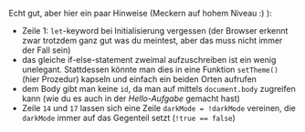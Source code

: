 Echt gut, aber hier ein paar Hinweise (Meckern auf hohem Niveau :) ):
- Zeile 1: `let`-keyword bei Initialisierung vergessen (der Browser erkennt zwar trotzdem ganz gut was du meintest, aber das muss nicht immer der Fall sein)
- das gleiche if-else-statement zweimal aufzuschreiben ist ein wenig unelegant. Stattdessen könnte man dies in eine Funktion `setTheme()` (hier Prozedur) kapseln und einfach ein beiden Orten aufrufen
- dem Body gibt man keine `id`, da man auf mittels `document.body` zugreifen kann (wie du es auch in der _Hello-Aufgabe_ gemacht hast)
- Zeile `14` und `17` lassen sich eine Zeile `darkMode = !darkMode` vereinen, die `darkMode` immer auf das Gegenteil setzt (`!true == false`)

